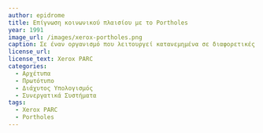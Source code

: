 ```yaml
---
author: epidrome
title: Επίγνωση κοινωνικού πλαισίου με το Portholes
year: 1991 
image_url: /images/xerox-portholes.png
caption: Σε έναν οργανισμό που λειτουργεί κατανεμημένα σε διαφορετικές γεωγραφικές περιοχές υπάρχει η ανάγκη για μια ήπια επαφή μεταξύ των συνεργατών, αντίστοιχη με αυτή που υπάρχει σε έναν μεγάλο ενιαίο χώρο εργασίας. Η ανάγκη αυτή μελετήθηκε με το σύστημα επίγνωσης πλαισίου απομακρυσμένου συνεργάτη Portholes του Xerox PARC, το οποίο μοιράζει ασύγχρονα στιγμιότυπα από κάμερες που βρίσκονται στα γραφεία, έτσι ώστε να υπάρχει κατανόηση της δραστηριότητας σε διαφορετικές τοποθεσίες. 
license_url: 
license_text: Xerox PARC
categories:
  - Αρχέτυπα 
  - Πρωτότυπο
  - Διάχυτος Υπολογισμός
  - Συνεργατικά Συστήματα
tags:
  - Xerox PARC
  - Portholes 
---
```

